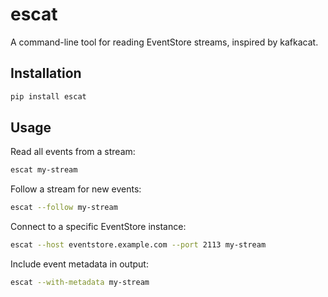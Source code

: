 # escat

A command-line tool for reading EventStore streams, inspired by kafkacat.

## Installation

```bash
pip install escat
```

## Usage

Read all events from a stream:
```bash
escat my-stream
```

Follow a stream for new events:
```bash
escat --follow my-stream
```

Connect to a specific EventStore instance:
```bash
escat --host eventstore.example.com --port 2113 my-stream
```

Include event metadata in output:
```bash
escat --with-metadata my-stream
```
